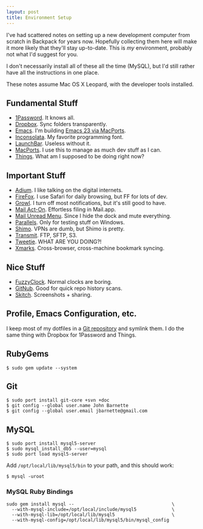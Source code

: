 ```yaml
---
layout: post
title: Environment Setup
---
```


I've had scattered notes on setting up a new development computer from
scratch in Backpack for years now. Hopefully collecting them here will
make it more likely that they'll stay up-to-date. This is *my*
environment, probably not what I'd suggest for you.

I don't necessarily install all of these all the time (MySQL), but I'd
still rather have all the instructions in one place.

These notes assume Mac OS X Leopard, with the developer tools
installed.

## Fundamental Stuff

* [1Password][1p]. It knows all.
* [Dropbox][db]. Sync folders transparently.
* [Emacs][em]. I'm building [Emacs 23 via MacPorts][es].
* [Inconsolata][in]. My favorite programming font.
* [LaunchBar][lb]. Useless without it.
* [MacPorts][mp]. I use this to manage as much dev stuff as I can.
* [Things][th]. What am I supposed to be doing right now?

## Important Stuff

* [Adium][ad]. I like talking on the digital internets.
* [FireFox][ff]. I use Safari for daily browsing, but FF for lots of dev.
* [Growl][gr]. I turn off most notifications, but it's still good to have.
* [Mail Act-On][ma]. Effortless filing in Mail.app.
* [Mail Unread Menu][mu]. Since I hide the dock and mute everything.
* [Parallels][pa]. Only for testing stuff on Windows.
* [Shimo][sh]. VPNs are dumb, but Shimo is pretty.
* [Transmit][tr]. FTP, SFTP, S3.
* [Tweetie][tw]. WHAT ARE YOU DOING?!
* [Xmarks][xm]. Cross-browser, cross-machine bookmark syncing.

## Nice Stuff

* [FuzzyClock][fc]. Normal clocks are boring.
* [GitNub][gn]. Good for quick repo history scans.
* [Skitch][sk]. Screenshots + sharing.

## Profile, Emacs Configuration, etc.

I keep most of my dotfiles in a [Git repository][df] and symlink
them. I do the same thing with Dropbox for 1Password and Things.

## RubyGems

    $ sudo gem update --system

## Git

    $ sudo port install git-core +svn +doc
    $ git config --global user.name John Barnette
    $ git config --global user.email jbarnette@gmail.com

## MySQL

    $ sudo port install mysql5-server
    $ sudo mysql_install_db5 --user=mysql
    $ sudo port load mysql5-server

Add `/opt/local/lib/mysql5/bin` to your path, and this should work:

    $ mysql -uroot

### MySQL Ruby Bindings

    sudo gem install mysql --                                    \
      --with-mysql-include=/opt/local/include/mysql5             \
      --with-mysql-lib=/opt/local/lib/mysql5                     \
      --with-mysql-config=/opt/local/lib/mysql5/bin/mysql_config

[1p]: http://agilewebsolutions.com/products/1Password
[ad]: http://adium.im
[db]: https://www.getdropbox.com
[df]: http://github.com/jbarnette/dotfiles
[em]: http://www.gnu.org/software/emacs
[es]: http://github.com/jbarnette/ports
[fc]: http://www.objectpark.org/FuzzyClock.html
[ff]: http://getfirefox.com
[gn]: http://wiki.github.com/Caged/gitnub
[gr]: http://growl.info
[in]: http://www.levien.com/type/myfonts/inconsolata.html
[lb]: http://www.obdev.at/products/launchbar/index.html
[ma]: http://www.indev.ca/MailActOn.html
[mp]: http://www.macports.org
[mu]: http://www.loganrockmore.com/MailUnreadMenu
[pa]: http://www.parallels.com
[sh]: http://www.shimoapp.com
[sk]: http://skitch.com
[th]: http://culturedcode.com/things
[tr]: http://www.panic.com/transmit
[tw]: http://www.atebits.com/tweetie-mac
[xm]: http://www.xmarks.com
